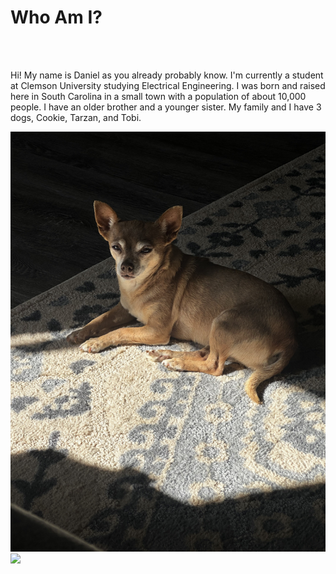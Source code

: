 
<h1><strong>Who Am I?</strong></h1>
<br /><br />
<p>Hi! My name is Daniel as you already probably know. I'm currently a student at Clemson University studying
        Electrical Engineering. I was born and raised here in South Carolina in a small town with a population of about
        10,000 people. I have an older brother and a younger sister. My family and I have 3 dogs, Cookie, Tarzan, and
        Tobi.
</p>
<img src= "./IMG_7013.jpg" />
<img src= "./IMG_5798" />